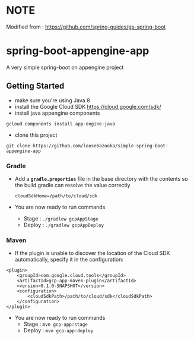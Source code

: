 # NOTE 
Modified from : https://github.com/spring-guides/gs-spring-boot

# spring-boot-appengine-app
A very simple spring-boot on appengine project

## Getting Started
- make sure you're using Java 8
- install the Google Cloud SDK https://cloud.google.com/sdk/
- install java appengine components
```
gcloud components install app-engine-java
```
- clone this project
```
git clone https://github.com/loosebazooka/simple-spring-boot-appengine-app
```

### Gradle
- Add a **`gradle.properties`** file in the base directory with the contents so the build.gradle can resolve the value correctly
    
    ``` 
    cloudSdkHome=/path/to/cloud/sdk
    ```
- You are now ready to run commands
  - Stage : `./gradlew gcpAppStage`
  - Deploy : `./gradlew gcpAppDeploy`
  
### Maven
- If the plugin is unable to discover the location of the Cloud SDK automatically, specify it in the configuration:
```
<plugin>
    <groupId>com.google.cloud.tools</groupId>
    <artifactId>gcp-app-maven-plugin</artifactId>
    <version>0.1.0-SNAPSHOT</version>
    <configuration>
        <cloudSdkPath>/path/to/cloud/sdk</cloudSdkPath>
    </configuration>
</plugin>
```
- You are now ready to run commands
  - Stage : `mvn gcp-app:stage`
  - Deploy : `mvn gcp-app:deploy`
